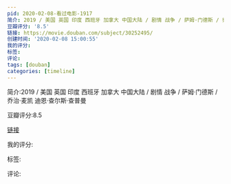 ```yaml
---
pid: 2020-02-08-看过电影-1917
简介: 2019 / 美国 英国 印度 西班牙 加拿大 中国大陆 / 剧情 战争 / 萨姆·门德斯 / 乔治·麦凯 迪恩·查尔斯·查普曼
豆瓣评分: '8.5'
链接: https://movie.douban.com/subject/30252495/
创建时间: '2020-02-08 15:00:55'
我的评分:
标签:
评论:
tags: [douban]
categories: [timeline]
---
```

简介:2019 / 美国 英国 印度 西班牙 加拿大 中国大陆 / 剧情 战争 / 萨姆·门德斯 / 乔治·麦凯 迪恩·查尔斯·查普曼

豆瓣评分:8.5

[链接](https://movie.douban.com/subject/30252495/)

我的评分:

标签:

评论:

